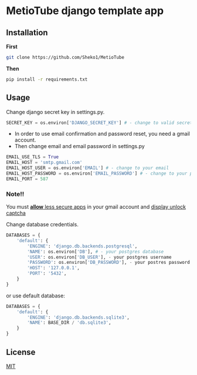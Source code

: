 # MetioTube django template app


## Installation
**First**
```bash
git clone https://github.com/Sheko1/MetioTube
```
**Then**

```bash
pip install -r requirements.txt
```

## Usage
Change django secret key in settings.py.
```python
SECRET_KEY = os.environ['DJANGO_SECRET_KEY'] # - change to valid secret key
```
- In order to use email confirmation and password reset, you need a gmail account.
- Then change email and email password in settings.py

```python
EMAIL_USE_TLS = True
EMAIL_HOST = 'smtp.gmail.com'
EMAIL_HOST_USER = os.environ['EMAIL'] # - change to your email
EMAIL_HOST_PASSWORD = os.environ['EMAIL_PASSWORD'] # - change to your password
EMAIL_PORT = 587
```
### Note!!
You must [**allow** less secure apps](https://myaccount.google.com/lesssecureapps) in your gmail account and [display unlock captcha](https://www.google.com/accounts/DisplayUnlockCaptcha)

Change database credentials.

```python
DATABASES = {
    'default': {
        'ENGINE': 'django.db.backends.postgresql',
        'NAME': os.environ['DB'], # - your postgres database
        'USER': os.environ['DB_USER'], - your postgres username
        'PASSWORD': os.environ['DB_PASSWORD'], - your postres password
        'HOST': '127.0.0.1',
        'PORT': '5432',
    }
}
```
or use default database:

```python
DATABASES = {
    'default': {
        'ENGINE': 'django.db.backends.sqlite3',
        'NAME': BASE_DIR / 'db.sqlite3',
    }
}
```

## License
[MIT](https://github.com/Sheko1/MetioTube/blob/main/LICENSE)
